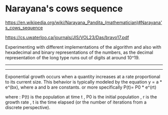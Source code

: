 # Narayana's cows sequence

https://en.wikipedia.org/wiki/Narayana_Pandita_(mathematician)#Narayana's_cows_sequence

https://cs.uwaterloo.ca/journals/JIS/VOL23/Das/bravo17.pdf  

Experimenting with different implementations of the algorithm 
and also with hexadecimal and binary representations of the numbers,
as the decimal representation of the long type runs out of digits at around 10^19.


- - - - - - - - - - - - - - - - - - - - - - - - - - - - - - - - - - - - - - - - - - - - - - - - - - 
- - - - - - - - - - - - - - - - - - - - - - - - - - - - - - - - - - - - - - - - - - - - - - - - - - 



Exponential growth occurs when a quantity increases at a rate  proportional to its current size.
This behavior is typically modeled by the equation y = a * e^(bx), where a and b are constants.
or more specifically P(t)= P0 * e^(rt)

where : P(t) is the population at time t ,
		P0 is the initial population ,
		r is the growth rate ,
		t is the time elapsed  (or the number of iterations from a discrete perspective).
